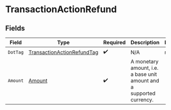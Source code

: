 # TransactionActionRefund


## Fields

| Field                                                                           | Type                                                                            | Required                                                                        | Description                                                                     | Example                                                                         |
| ------------------------------------------------------------------------------- | ------------------------------------------------------------------------------- | ------------------------------------------------------------------------------- | ------------------------------------------------------------------------------- | ------------------------------------------------------------------------------- |
| `DotTag`                                                                        | [TransactionActionRefundTag](../../models/shared/transactionactionrefundtag.md) | :heavy_check_mark:                                                              | N/A                                                                             | refund                                                                          |
| `Amount`                                                                        | [Amount](../../models/shared/amount.md)                                         | :heavy_check_mark:                                                              | A monetary amount, i.e. a base unit amount and a supported currency.            |                                                                                 |